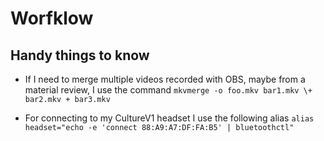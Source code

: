 # Worfklow

## Handy things to know

- If I need to merge multiple videos recorded with OBS, maybe from a material review, I use the command ```mkvmerge -o foo.mkv bar1.mkv \+ bar2.mkv + bar3.mkv```

- For connecting to my CultureV1 headset I use the following alias ```alias headset="echo -e 'connect 88:A9:A7:DF:FA:B5' | bluetoothctl"```
